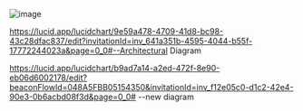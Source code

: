 
![image](https://github.com/user-attachments/assets/b5cdc578-8693-4a4a-8255-abb8166a6036)





https://lucid.app/lucidchart/9e59a478-4709-41d8-bc98-43c28dfac837/edit?invitationId=inv_641a351b-4595-4044-b55f-17772244023a&page=0_0#--Architectural Diagram

https://lucid.app/lucidchart/b9ad7a14-a2ed-472f-8e90-eb06d6002178/edit?beaconFlowId=048A5FBB05154350&invitationId=inv_f12e05c0-d1c2-42e4-90e3-0b6acbd08f3d&page=0_0# --new diagram



